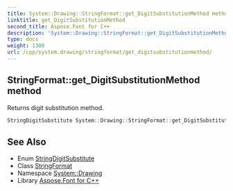 ```yaml
---
title: System::Drawing::StringFormat::get_DigitSubstitutionMethod method
linktitle: get_DigitSubstitutionMethod
second_title: Aspose.Font for C++
description: 'System::Drawing::StringFormat::get_DigitSubstitutionMethod method. Returns digit substitution method in C++.'
type: docs
weight: 1300
url: /cpp/system.drawing/stringformat/get_digitsubstitutionmethod/
---
```

## StringFormat::get_DigitSubstitutionMethod method


Returns digit substitution method.

```cpp
StringDigitSubstitute System::Drawing::StringFormat::get_DigitSubstitutionMethod() const
```

## See Also

* Enum [StringDigitSubstitute](../../stringdigitsubstitute/)
* Class [StringFormat](../)
* Namespace [System::Drawing](../../)
* Library [Aspose.Font for C++](../../../)
